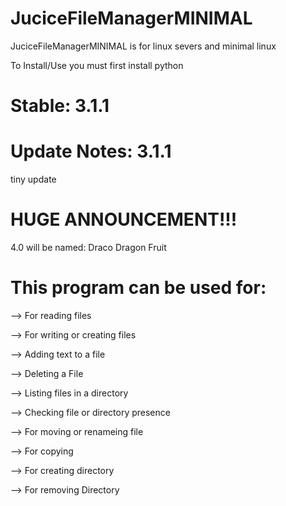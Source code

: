 # JuciceFileManagerMINIMAL

JuciceFileManagerMINIMAL is for linux severs and minimal linux

To Install/Use you must first install python

# Stable: 3.1.1

# Update Notes: 3.1.1
tiny update

# HUGE ANNOUNCEMENT!!!
4.0 will be named:
Draco Dragon Fruit

# This program can be used for:

--> For reading files

--> For writing or creating files

--> Adding text to a file

--> Deleting a File

--> Listing files in a directory

--> Checking file or directory presence

--> For moving or renameing file

--> For copying

--> For creating directory

--> For removing Directory
